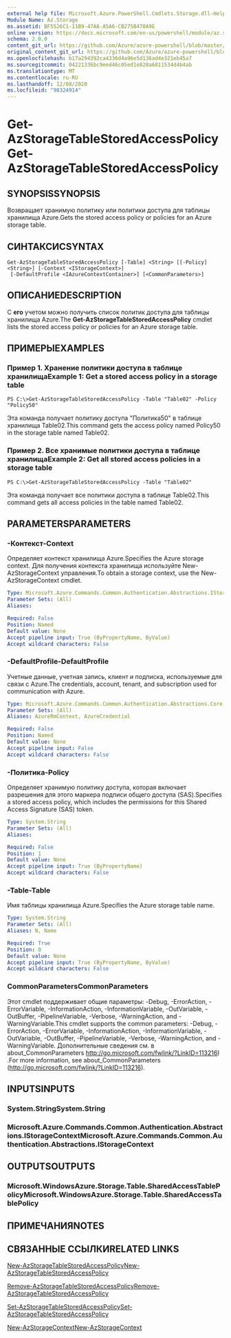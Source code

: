 ```yaml
---
external help file: Microsoft.Azure.PowerShell.Cmdlets.Storage.dll-Help.xml
Module Name: Az.Storage
ms.assetid: BF5526C1-11B9-47A8-A5A6-CB275B470A9E
online version: https://docs.microsoft.com/en-us/powershell/module/az.storage/get-azstoragetablestoredaccesspolicy
schema: 2.0.0
content_git_url: https://github.com/Azure/azure-powershell/blob/master/src/Storage/Storage.Management/help/Get-AzStorageTableStoredAccessPolicy.md
original_content_git_url: https://github.com/Azure/azure-powershell/blob/master/src/Storage/Storage.Management/help/Get-AzStorageTableStoredAccessPolicy.md
ms.openlocfilehash: b17a294392ca4336d4a96e5d136ad4e321eb45a7
ms.sourcegitcommit: 04221336bc9eed46c05ed1e828a6811534d4b4ab
ms.translationtype: MT
ms.contentlocale: ru-RU
ms.lasthandoff: 12/08/2020
ms.locfileid: "98324914"
---
```

# <span data-ttu-id="9e414-101">Get-AzStorageTableStoredAccessPolicy</span><span class="sxs-lookup"><span data-stu-id="9e414-101">Get-AzStorageTableStoredAccessPolicy</span></span>

## <span data-ttu-id="9e414-102">SYNOPSIS</span><span class="sxs-lookup"><span data-stu-id="9e414-102">SYNOPSIS</span></span>
<span data-ttu-id="9e414-103">Возвращает хранимую политику или политики доступа для таблицы хранилища Azure.</span><span class="sxs-lookup"><span data-stu-id="9e414-103">Gets the stored access policy or policies for an Azure storage table.</span></span>

## <span data-ttu-id="9e414-104">СИНТАКСИС</span><span class="sxs-lookup"><span data-stu-id="9e414-104">SYNTAX</span></span>

```
Get-AzStorageTableStoredAccessPolicy [-Table] <String> [[-Policy] <String>] [-Context <IStorageContext>]
 [-DefaultProfile <IAzureContextContainer>] [<CommonParameters>]
```

## <span data-ttu-id="9e414-105">ОПИСАНИЕ</span><span class="sxs-lookup"><span data-stu-id="9e414-105">DESCRIPTION</span></span>
<span data-ttu-id="9e414-106">С **его** учетом можно получить список политик доступа для таблицы хранилища Azure.</span><span class="sxs-lookup"><span data-stu-id="9e414-106">The **Get-AzStorageTableStoredAccessPolicy** cmdlet lists the stored access policy or policies for an Azure storage table.</span></span>

## <span data-ttu-id="9e414-107">ПРИМЕРЫ</span><span class="sxs-lookup"><span data-stu-id="9e414-107">EXAMPLES</span></span>

### <span data-ttu-id="9e414-108">Пример 1. Хранение политики доступа в таблице хранилища</span><span class="sxs-lookup"><span data-stu-id="9e414-108">Example 1: Get a stored access policy in a storage table</span></span>
```
PS C:\>Get-AzStorageTableStoredAccessPolicy -Table "Table02" -Policy "Policy50"
```

<span data-ttu-id="9e414-109">Эта команда получает политику доступа "Политика50" в таблице хранилища Table02.</span><span class="sxs-lookup"><span data-stu-id="9e414-109">This command gets the access policy named Policy50 in the storage table named Table02.</span></span>

### <span data-ttu-id="9e414-110">Пример 2. Все хранимые политики доступа в таблице хранилища</span><span class="sxs-lookup"><span data-stu-id="9e414-110">Example 2: Get all stored access policies in a storage table</span></span>
```
PS C:\>Get-AzStorageTableStoredAccessPolicy -Table "Table02"
```

<span data-ttu-id="9e414-111">Эта команда получает все политики доступа в таблице Table02.</span><span class="sxs-lookup"><span data-stu-id="9e414-111">This command gets all access policies in the table named Table02.</span></span>

## <span data-ttu-id="9e414-112">PARAMETERS</span><span class="sxs-lookup"><span data-stu-id="9e414-112">PARAMETERS</span></span>

### <span data-ttu-id="9e414-113">-Контекст</span><span class="sxs-lookup"><span data-stu-id="9e414-113">-Context</span></span>
<span data-ttu-id="9e414-114">Определяет контекст хранилища Azure.</span><span class="sxs-lookup"><span data-stu-id="9e414-114">Specifies the Azure storage context.</span></span>
<span data-ttu-id="9e414-115">Для получения контекста хранилища используйте New-AzStorageContext управления.</span><span class="sxs-lookup"><span data-stu-id="9e414-115">To obtain a storage context, use the New-AzStorageContext cmdlet.</span></span>

```yaml
Type: Microsoft.Azure.Commands.Common.Authentication.Abstractions.IStorageContext
Parameter Sets: (All)
Aliases:

Required: False
Position: Named
Default value: None
Accept pipeline input: True (ByPropertyName, ByValue)
Accept wildcard characters: False
```

### <span data-ttu-id="9e414-116">-DefaultProfile</span><span class="sxs-lookup"><span data-stu-id="9e414-116">-DefaultProfile</span></span>
<span data-ttu-id="9e414-117">Учетные данные, учетная запись, клиент и подписка, используемые для связи с Azure.</span><span class="sxs-lookup"><span data-stu-id="9e414-117">The credentials, account, tenant, and subscription used for communication with Azure.</span></span>

```yaml
Type: Microsoft.Azure.Commands.Common.Authentication.Abstractions.Core.IAzureContextContainer
Parameter Sets: (All)
Aliases: AzureRmContext, AzureCredential

Required: False
Position: Named
Default value: None
Accept pipeline input: False
Accept wildcard characters: False
```

### <span data-ttu-id="9e414-118">-Политика</span><span class="sxs-lookup"><span data-stu-id="9e414-118">-Policy</span></span>
<span data-ttu-id="9e414-119">Определяет хранимую политику доступа, которая включает разрешения для этого маркера подписи общего доступа (SAS).</span><span class="sxs-lookup"><span data-stu-id="9e414-119">Specifies a stored access policy, which includes the permissions for this Shared Access Signature (SAS) token.</span></span>

```yaml
Type: System.String
Parameter Sets: (All)
Aliases:

Required: False
Position: 1
Default value: None
Accept pipeline input: True (ByPropertyName)
Accept wildcard characters: False
```

### <span data-ttu-id="9e414-120">-Table</span><span class="sxs-lookup"><span data-stu-id="9e414-120">-Table</span></span>
<span data-ttu-id="9e414-121">Имя таблицы хранилища Azure.</span><span class="sxs-lookup"><span data-stu-id="9e414-121">Specifies the Azure storage table name.</span></span>

```yaml
Type: System.String
Parameter Sets: (All)
Aliases: N, Name

Required: True
Position: 0
Default value: None
Accept pipeline input: True (ByPropertyName, ByValue)
Accept wildcard characters: False
```

### <span data-ttu-id="9e414-122">CommonParameters</span><span class="sxs-lookup"><span data-stu-id="9e414-122">CommonParameters</span></span>
<span data-ttu-id="9e414-123">Этот cmdlet поддерживает общие параметры: -Debug, -ErrorAction, -ErrorVariable, -InformationAction, -InformationVariable, -OutVariable, -OutBuffer, -PipelineVariable, -Verbose, -WarningAction, and -WarningVariable.</span><span class="sxs-lookup"><span data-stu-id="9e414-123">This cmdlet supports the common parameters: -Debug, -ErrorAction, -ErrorVariable, -InformationAction, -InformationVariable, -OutVariable, -OutBuffer, -PipelineVariable, -Verbose, -WarningAction, and -WarningVariable.</span></span> <span data-ttu-id="9e414-124">Дополнительные сведения см. в about_CommonParameters http://go.microsoft.com/fwlink/?LinkID=113216) .</span><span class="sxs-lookup"><span data-stu-id="9e414-124">For more information, see about_CommonParameters (http://go.microsoft.com/fwlink/?LinkID=113216).</span></span>

## <span data-ttu-id="9e414-125">INPUTS</span><span class="sxs-lookup"><span data-stu-id="9e414-125">INPUTS</span></span>

### <span data-ttu-id="9e414-126">System.String</span><span class="sxs-lookup"><span data-stu-id="9e414-126">System.String</span></span>

### <span data-ttu-id="9e414-127">Microsoft.Azure.Commands.Common.Authentication.Abstractions.IStorageContext</span><span class="sxs-lookup"><span data-stu-id="9e414-127">Microsoft.Azure.Commands.Common.Authentication.Abstractions.IStorageContext</span></span>

## <span data-ttu-id="9e414-128">OUTPUTS</span><span class="sxs-lookup"><span data-stu-id="9e414-128">OUTPUTS</span></span>

### <span data-ttu-id="9e414-129">Microsoft.WindowsAzure.Storage.Table.SharedAccessTablePolicy</span><span class="sxs-lookup"><span data-stu-id="9e414-129">Microsoft.WindowsAzure.Storage.Table.SharedAccessTablePolicy</span></span>

## <span data-ttu-id="9e414-130">ПРИМЕЧАНИЯ</span><span class="sxs-lookup"><span data-stu-id="9e414-130">NOTES</span></span>

## <span data-ttu-id="9e414-131">СВЯЗАННЫЕ ССЫЛКИ</span><span class="sxs-lookup"><span data-stu-id="9e414-131">RELATED LINKS</span></span>

[<span data-ttu-id="9e414-132">New-AzStorageTableStoredAccessPolicy</span><span class="sxs-lookup"><span data-stu-id="9e414-132">New-AzStorageTableStoredAccessPolicy</span></span>](./New-AzStorageTableStoredAccessPolicy.md)

[<span data-ttu-id="9e414-133">Remove-AzStorageTableStoredAccessPolicy</span><span class="sxs-lookup"><span data-stu-id="9e414-133">Remove-AzStorageTableStoredAccessPolicy</span></span>](./Remove-AzStorageTableStoredAccessPolicy.md)

[<span data-ttu-id="9e414-134">Set-AzStorageTableStoredAccessPolicy</span><span class="sxs-lookup"><span data-stu-id="9e414-134">Set-AzStorageTableStoredAccessPolicy</span></span>](./Set-AzStorageTableStoredAccessPolicy.md)

[<span data-ttu-id="9e414-135">New-AzStorageContext</span><span class="sxs-lookup"><span data-stu-id="9e414-135">New-AzStorageContext</span></span>](./New-AzStorageContext.md)



